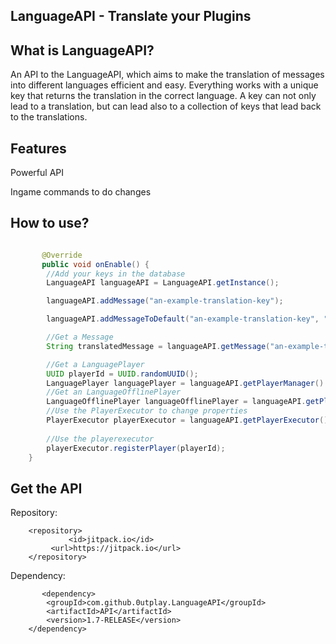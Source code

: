 LanguageAPI - Translate your Plugins
-
What is LanguageAPI?
- 
An API to the LanguageAPI, which aims to make the translation of messages into different languages efficient and easy.
Everything works with a unique key that returns the translation in the correct language. A key can not only lead to a translation,
but can lead also to a collection of keys that lead back to the translations.

Features
-
Powerful API

Ingame commands to do changes

How to use?
-
```java

       @Override
       public void onEnable() {
        //Add your keys in the database
        LanguageAPI languageAPI = LanguageAPI.getInstance();

        languageAPI.addMessage("an-example-translation-key");

        languageAPI.addMessageToDefault("an-example-translation-key", "This is an example translation in the default language");

        //Get a Message
        String translatedMessage = languageAPI.getMessage("an-example-translation-key", "examplelanguage");

        //Get a LanguagePlayer
        UUID playerId = UUID.randomUUID();
        LanguagePlayer languagePlayer = languageAPI.getPlayerManager().getLanguagePlayer(playerId);
        //Get an LanguageOfflinePlayer
        LanguageOfflinePlayer languageOfflinePlayer = languageAPI.getPlayerManager().getLanguageOfflinePlayer(playerId);
        //Use the PlayerExecutor to change properties
        PlayerExecutor playerExecutor = languageAPI.getPlayerExecutor();
        
        //Use the playerexecutor
        playerExecutor.registerPlayer(playerId);
    }
```

Get the API
-

Repository:
```
	<repository>
             <id>jitpack.io</id>
	     <url>https://jitpack.io</url>
	</repository>
```
Dependency:
```
       <dependency>
	    <groupId>com.github.0utplay.LanguageAPI</groupId>
	    <artifactId>API</artifactId>
	    <version>1.7-RELEASE</version>
	</dependency>
```

